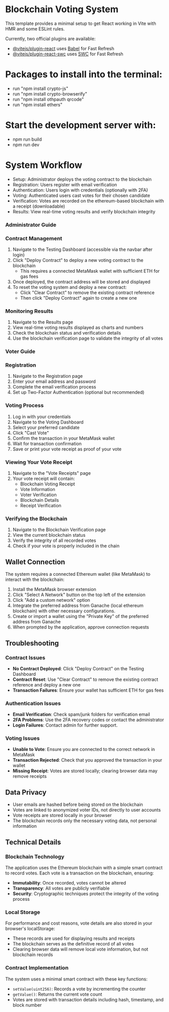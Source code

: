 # Blockchain Voting System 

This template provides a minimal setup to get React working in Vite with HMR and some ESLint rules.

Currently, two official plugins are available:

- [@vitejs/plugin-react](https://github.com/vitejs/vite-plugin-react/blob/main/packages/plugin-react/README.md) uses [Babel](https://babeljs.io/) for Fast Refresh
- [@vitejs/plugin-react-swc](https://github.com/vitejs/vite-plugin-react-swc) uses [SWC](https://swc.rs/) for Fast Refresh

# Packages to install into the terminal:
- run "npm install crypto-js"
- run "npm install crypto-browserify"
- run "npm install othpauth qrcode"
- run "npm install ethers"

# Start the development server with:
- npm run build
- npm run dev

# System Workflow
- Setup: Administrator deploys the voting contract to the blockchain
- Registration: Users register with email verification
- Authentication: Users login with credentials (optionally with 2FA)
- Voting: Authenticated users cast votes for their chosen candidate
- Verification: Votes are recorded on the ethereum-based blockchain with a receipt (downloadable)
- Results: View real-time voting results and verify blockchain integrity

### Administrator Guide ###

### Contract Management

1. Navigate to the Testing Dashboard (accessible via the navbar after login)
2. Click "Deploy Contract" to deploy a new voting contract to the blockchain
   - This requires a connected MetaMask wallet with sufficient ETH for gas fees
3. Once deployed, the contract address will be stored and displayed
4. To reset the voting system and deploy a new contract:
   - Click "Clear Contract" to remove the existing contract reference
   - Then click "Deploy Contract" again to create a new one

### Monitoring Results ###

1. Navigate to the Results page
2. View real-time voting results displayed as charts and numbers
3. Check the blockchain status and verification details
4. Use the blockchain verification page to validate the integrity of all votes

### Voter Guide ###

### Registration

1. Navigate to the Registration page
2. Enter your email address and password
3. Complete the email verification process
4. Set up Two-Factor Authentication (optional but recommended)

### Voting Process

1. Log in with your credentials
2. Navigate to the Voting Dashboard
3. Select your preferred candidate
4. Click "Cast Vote"
5. Confirm the transaction in your MetaMask wallet
6. Wait for transaction confirmation
7. Save or print your vote receipt as proof of your vote

### Viewing Your Vote Receipt

1. Navigate to the "Vote Receipts" page
2. Your vote receipt will contain:
   - Blockchain Voting Receipt
   - Vote Information
   - Voter Verification
   - Blockchain Details
   - Receipt Verification

### Verifying the Blockchain

1. Navigate to the Blockchain Verification page
2. View the current blockchain status
3. Verify the integrity of all recorded votes
4. Check if your vote is properly included in the chain

## Wallet Connection

The system requires a connected Ethereum wallet (like MetaMask) to interact with the blockchain:

1. Install the MetaMask browser extension
2. Click "Select A Network" button on the top left of the extension
3. Click "Add a custom network" option
4. Integrate the preferred address from Ganache (local ethereum blockchain) with other necessary configurations.
5. Create or import a wallet using the "Private Key" of the preferred address from Ganache
6. When prompted by the application, approve connection requests

## Troubleshooting

### Contract Issues
- **No Contract Deployed**: Click "Deploy Contract" on the Testing Dashboard
- **Contract Reset**: Use "Clear Contract" to remove the existing contract reference and deploy a new one
- **Transaction Failures**: Ensure your wallet has sufficient ETH for gas fees

### Authentication Issues
- **Email Verification**: Check spam/junk folders for verification email
- **2FA Problems**: Use the 2FA recovery codes or contact the administrator
- **Login Failures**: Contact admin for further support.

### Voting Issues

- **Unable to Vote**: Ensure you are connected to the correct network in MetaMask
- **Transaction Rejected**: Check that you approved the transaction in your wallet
- **Missing Receipt**: Votes are stored locally; clearing browser data may remove receipts

## Data Privacy

- User emails are hashed before being stored on the blockchain
- Votes are linked to anonymized voter IDs, not directly to user accounts
- Vote receipts are stored locally in your browser
- The blockchain records only the necessary voting data, not personal information


## Technical Details

### Blockchain Technology

The application uses the Ethereum blockchain with a simple smart contract to record votes. Each vote is a transaction on the blockchain, ensuring:

- **Immutability**: Once recorded, votes cannot be altered
- **Transparency**: All votes are publicly verifiable
- **Security**: Cryptographic techniques protect the integrity of the voting process

### Local Storage

For performance and cost reasons, vote details are also stored in your browser's localStorage:

- These records are used for displaying results and receipts
- The blockchain serves as the definitive record of all votes
- Clearing browser data will remove local vote information, but not blockchain records

### Contract Implementation

The system uses a minimal smart contract with these key functions:

- `setValue(uint256)`: Records a vote by incrementing the counter
- `getValue()`: Returns the current vote count
- Votes are stored with transaction details including hash, timestamp, and block number 